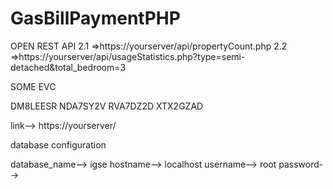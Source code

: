 # GasBillPaymentPHP


OPEN REST API
2.1 =>https://yourserver/api/propertyCount.php
2.2 =>https://yourserver/api/usageStatistics.php?type=semi-detached&total_bedroom=3

SOME EVC

DM8LEESR
NDA7SY2V
RVA7DZ2D
XTX2GZAD

link--> https://yourserver/

database configuration

database_name-->  igse
hostname-->  localhost
username-->  root
password--> 
